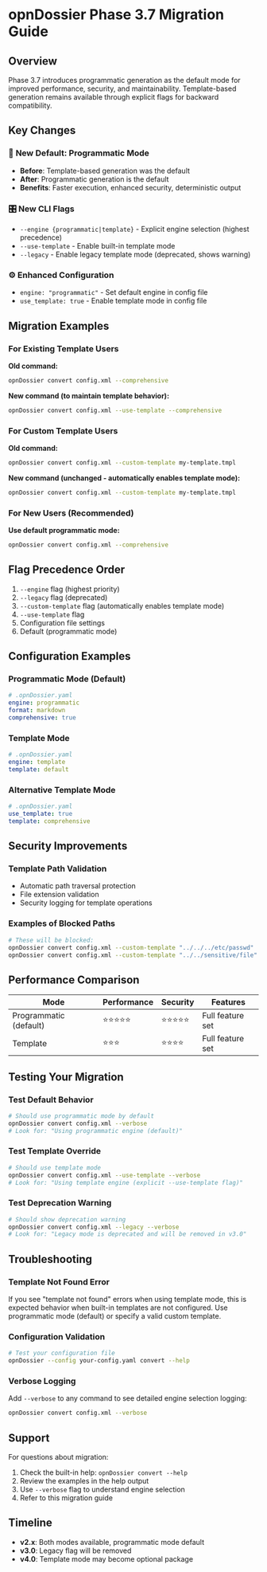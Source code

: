 # opnDossier Phase 3.7 Migration Guide

## Overview

Phase 3.7 introduces programmatic generation as the default mode for improved performance, security, and maintainability. Template-based generation remains available through explicit flags for backward compatibility.

## Key Changes

### 🚀 **New Default: Programmatic Mode**

- **Before**: Template-based generation was the default
- **After**: Programmatic generation is the default
- **Benefits**: Faster execution, enhanced security, deterministic output

### 🎛️ **New CLI Flags**

- `--engine {programmatic|template}` - Explicit engine selection (highest precedence)
- `--use-template` - Enable built-in template mode
- `--legacy` - Enable legacy template mode (deprecated, shows warning)

### ⚙️ **Enhanced Configuration**

- `engine: "programmatic"` - Set default engine in config file
- `use_template: true` - Enable template mode in config file

## Migration Examples

### For Existing Template Users

**Old command:**

```bash
opnDossier convert config.xml --comprehensive
```

**New command (to maintain template behavior):**

```bash
opnDossier convert config.xml --use-template --comprehensive
```

### For Custom Template Users

**Old command:**

```bash
opnDossier convert config.xml --custom-template my-template.tmpl
```

**New command (unchanged - automatically enables template mode):**

```bash
opnDossier convert config.xml --custom-template my-template.tmpl
```

### For New Users (Recommended)

**Use default programmatic mode:**

```bash
opnDossier convert config.xml --comprehensive
```

## Flag Precedence Order

1. `--engine` flag (highest priority)
2. `--legacy` flag (deprecated)
3. `--custom-template` flag (automatically enables template mode)
4. `--use-template` flag
5. Configuration file settings
6. Default (programmatic mode)

## Configuration Examples

### Programmatic Mode (Default)

```yaml
# .opnDossier.yaml
engine: programmatic
format: markdown
comprehensive: true
```

### Template Mode

```yaml
# .opnDossier.yaml
engine: template
template: default
```

### Alternative Template Mode

```yaml
# .opnDossier.yaml
use_template: true
template: comprehensive
```

## Security Improvements

### Template Path Validation

- Automatic path traversal protection
- File extension validation
- Security logging for template operations

### Examples of Blocked Paths

```bash
# These will be blocked:
opnDossier convert config.xml --custom-template "../../../etc/passwd"
opnDossier convert config.xml --custom-template "../../sensitive/file"
```

## Performance Comparison

| Mode                   | Performance | Security   | Features         |
| ---------------------- | ----------- | ---------- | ---------------- |
| Programmatic (default) | ⭐⭐⭐⭐⭐  | ⭐⭐⭐⭐⭐ | Full feature set |
| Template               | ⭐⭐⭐      | ⭐⭐⭐⭐   | Full feature set |

## Testing Your Migration

### Test Default Behavior

```bash
# Should use programmatic mode by default
opnDossier convert config.xml --verbose
# Look for: "Using programmatic engine (default)"
```

### Test Template Override

```bash
# Should use template mode
opnDossier convert config.xml --use-template --verbose
# Look for: "Using template engine (explicit --use-template flag)"
```

### Test Deprecation Warning

```bash
# Should show deprecation warning
opnDossier convert config.xml --legacy --verbose
# Look for: "Legacy mode is deprecated and will be removed in v3.0"
```

## Troubleshooting

### Template Not Found Error

If you see "template not found" errors when using template mode, this is expected behavior when built-in templates are not configured. Use programmatic mode (default) or specify a valid custom template.

### Configuration Validation

```bash
# Test your configuration file
opnDossier --config your-config.yaml convert --help
```

### Verbose Logging

Add `--verbose` to any command to see detailed engine selection logging:

```bash
opnDossier convert config.xml --verbose
```

## Support

For questions about migration:

1. Check the built-in help: `opnDossier convert --help`
2. Review the examples in the help output
3. Use `--verbose` flag to understand engine selection
4. Refer to this migration guide

## Timeline

- **v2.x**: Both modes available, programmatic mode default
- **v3.0**: Legacy flag will be removed
- **v4.0**: Template mode may become optional package
